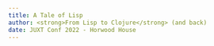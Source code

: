 ```yaml
---
title: A Tale of Lisp
author: <strong>From Lisp to Clojure</strong> (and back)
date: JUXT Conf 2022 - Horwood House
---
```


